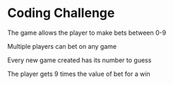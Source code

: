 
# Coding Challenge

The game allows the player to make bets between 0-9 

Multiple players can bet on any game

Every new game created has its number to guess

The player gets 9 times the value of bet for a win
